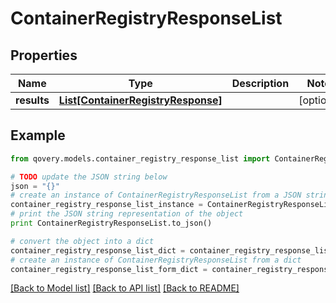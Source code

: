 # ContainerRegistryResponseList


## Properties

Name | Type | Description | Notes
------------ | ------------- | ------------- | -------------
**results** | [**List[ContainerRegistryResponse]**](ContainerRegistryResponse.md) |  | [optional] 

## Example

```python
from qovery.models.container_registry_response_list import ContainerRegistryResponseList

# TODO update the JSON string below
json = "{}"
# create an instance of ContainerRegistryResponseList from a JSON string
container_registry_response_list_instance = ContainerRegistryResponseList.from_json(json)
# print the JSON string representation of the object
print ContainerRegistryResponseList.to_json()

# convert the object into a dict
container_registry_response_list_dict = container_registry_response_list_instance.to_dict()
# create an instance of ContainerRegistryResponseList from a dict
container_registry_response_list_form_dict = container_registry_response_list.from_dict(container_registry_response_list_dict)
```
[[Back to Model list]](../README.md#documentation-for-models) [[Back to API list]](../README.md#documentation-for-api-endpoints) [[Back to README]](../README.md)



